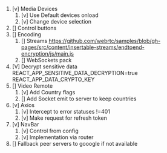 1. [v] Media Devices
   1. [v] Use Default devices onload
   2. [v] Change device selection
2. [] Control buttons
3. [] Encoding
   1. [] Streams https://github.com/webrtc/samples/blob/gh-pages/src/content/insertable-streams/endtoend-encryption/js/main.js
   2. [] WebSockets pack
4. [V] Decrypt sensitive data REACT_APP_SENSITIVE_DATA_DECRYPTION=true REACT_APP_DATA_CRYPTO_KEY
5. [] Video Remote
   1. [v] Add Country flags
   2. [] Add Socket emit to server to keep countries
6. [v] Axios
   1. [v] Intercept to error statuses !=401
   2. [v] Make request for refresh token
7. [v] NavBar
   1. [v] Control from config 
   2. [v] Implementation via router
8. [] Fallback peer servers to gooogle if not available
